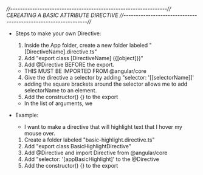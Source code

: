  *//----------------------------------------------------------------// CEREATING A BASIC ATTRIBUTE DIRECTIVE //---------------------------------------------------------------//*
  + Steps to make your own Directive:
    1. Inside the App folder, create a new folder labeled "[DirectiveName].directive.ts"
    2. Add "export class [DirectiveName] ({[object]})"
    3. Add @Directive BEFORE the export.
      - THIS MUST BE IMPORTED FROM @angular/core
    4. Give the directive a selector by adding "selector: '[[selectorName]]'
      - adding the square brackets around the selector allows me to add selectorName to an element.
    5. Add the constructor() {} to the export
      - In the list of arguments, we 


  + Example:
    - I want to make a directive that will highlight text that I hover my mouse over.

    1. Create a folder labeled "basic-highlight.directive.ts"
    2. Add "export class BasicHighlightDirective"
    3. Add @Directive and import Directive from @angular/core
    4. Add "selector: '[appBasicHighlight]' to the @Directive
    5. Add the constructor() {} to the export
